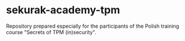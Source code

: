 # sekurak-academy-tpm
Repository prepared especially for the participants of the Polish training course "Secrets of TPM (in)security".

